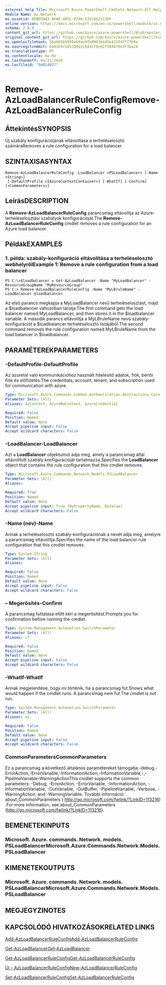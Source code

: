 ```yaml
---
external help file: Microsoft.Azure.PowerShell.Cmdlets.Network.dll-Help.xml
Module Name: Az.Network
ms.assetid: DEBD58A3-AFAF-485C-8708-53228625138F
online version: https://docs.microsoft.com/en-us/powershell/module/az.network/remove-azloadbalancerruleconfig
schema: 2.0.0
content_git_url: https://github.com/Azure/azure-powershell/blob/master/src/Network/Network/help/Remove-AzLoadBalancerRuleConfig.md
original_content_git_url: https://github.com/Azure/azure-powershell/blob/master/src/Network/Network/help/Remove-AzLoadBalancerRuleConfig.md
ms.openlocfilehash: 5ba865b5059e69ae9fb89936a45e432ddff7fb9a
ms.sourcegitcommit: 6a91b4c545350d316d3cf8c62f384478e3f3ba24
ms.translationtype: MT
ms.contentlocale: hu-HU
ms.lasthandoff: 04/21/2020
ms.locfileid: "94014027"
---
```

# <span data-ttu-id="94809-101">Remove-AzLoadBalancerRuleConfig</span><span class="sxs-lookup"><span data-stu-id="94809-101">Remove-AzLoadBalancerRuleConfig</span></span>

## <span data-ttu-id="94809-102">Áttekintés</span><span class="sxs-lookup"><span data-stu-id="94809-102">SYNOPSIS</span></span>
<span data-ttu-id="94809-103">Új szabály konfigurációjának eltávolítása a terheléselosztó számára</span><span class="sxs-lookup"><span data-stu-id="94809-103">Removes a rule configuration for a load balancer.</span></span>

## <span data-ttu-id="94809-104">SZINTAXISA</span><span class="sxs-lookup"><span data-stu-id="94809-104">SYNTAX</span></span>

```
Remove-AzLoadBalancerRuleConfig -LoadBalancer <PSLoadBalancer> [-Name <String>]
 [-DefaultProfile <IAzureContextContainer>] [-WhatIf] [-Confirm] [<CommonParameters>]
```

## <span data-ttu-id="94809-105">Leírás</span><span class="sxs-lookup"><span data-stu-id="94809-105">DESCRIPTION</span></span>
<span data-ttu-id="94809-106">A **Remove-AzLoadBalancerRuleConfig** parancsmag eltávolítja az Azure-terheléselosztási szabályok konfigurációját.</span><span class="sxs-lookup"><span data-stu-id="94809-106">The **Remove-AzLoadBalancerRuleConfig** cmdlet removes a rule configuration for an Azure load balancer.</span></span>

## <span data-ttu-id="94809-107">Példák</span><span class="sxs-lookup"><span data-stu-id="94809-107">EXAMPLES</span></span>

### <span data-ttu-id="94809-108">1. példa: szabály-konfiguráció eltávolítása a terheléselosztó webhelyről</span><span class="sxs-lookup"><span data-stu-id="94809-108">Example 1: Remove a rule configuration from a load balancer</span></span>
```
PS C:\>$loadbalancer = Get-AzLoadBalancer -Name "MyLoadBalancer" -ResourceGroupName "MyResourceGroup"
PS C:> Remove-AzLoadBalancerRuleConfig -Name "MyLBruleName" -LoadBalancer $loadbalancer
```

<span data-ttu-id="94809-109">Az első parancs megkapja a MyLoadBalancer nevű terheléselosztást, majd a $loadbalancer változóban tárolja.</span><span class="sxs-lookup"><span data-stu-id="94809-109">The first command gets the load balancer named MyLoadBalancer, and then stores it in the $loadbalancer variable.</span></span>
<span data-ttu-id="94809-110">A második parancs eltávolítja a MyLBruleName nevű szabály-konfigurációt a $loadbalancer terheléselosztó listájából.</span><span class="sxs-lookup"><span data-stu-id="94809-110">The second command removes the rule configuration named MyLBruleName from the load balancer in $loadbalancer.</span></span>

## <span data-ttu-id="94809-111">PARAMÉTEREK</span><span class="sxs-lookup"><span data-stu-id="94809-111">PARAMETERS</span></span>

### <span data-ttu-id="94809-112">-DefaultProfile</span><span class="sxs-lookup"><span data-stu-id="94809-112">-DefaultProfile</span></span>
<span data-ttu-id="94809-113">Az azuretal való kommunikációhoz használt hitelesítő adatok, fiók, bérlői fiók és előfizetés.</span><span class="sxs-lookup"><span data-stu-id="94809-113">The credentials, account, tenant, and subscription used for communication with azure.</span></span>

```yaml
Type: Microsoft.Azure.Commands.Common.Authentication.Abstractions.Core.IAzureContextContainer
Parameter Sets: (All)
Aliases: AzContext, AzureRmContext, AzureCredential

Required: False
Position: Named
Default value: None
Accept pipeline input: False
Accept wildcard characters: False
```

### <span data-ttu-id="94809-114">-LoadBalancer</span><span class="sxs-lookup"><span data-stu-id="94809-114">-LoadBalancer</span></span>
<span data-ttu-id="94809-115">Azt a **LoadBalancer** objektumot adja meg, amely a parancsmag által eltávolított szabály konfigurációját tartalmazza.</span><span class="sxs-lookup"><span data-stu-id="94809-115">Specifies the **LoadBalancer** object that contains the rule configuration that this cmdlet removes.</span></span>

```yaml
Type: Microsoft.Azure.Commands.Network.Models.PSLoadBalancer
Parameter Sets: (All)
Aliases:

Required: True
Position: Named
Default value: None
Accept pipeline input: True (ByPropertyName, ByValue)
Accept wildcard characters: False
```

### <span data-ttu-id="94809-116">-Name (név)</span><span class="sxs-lookup"><span data-stu-id="94809-116">-Name</span></span>
<span data-ttu-id="94809-117">Annak a terheléselosztó szabály-konfigurációnak a nevét adja meg, amelyre a parancsmag eltávolítja.</span><span class="sxs-lookup"><span data-stu-id="94809-117">Specifies the name of the load balancer rule configuration that this cmdlet removes.</span></span>

```yaml
Type: System.String
Parameter Sets: (All)
Aliases:

Required: False
Position: Named
Default value: None
Accept pipeline input: False
Accept wildcard characters: False
```

### <span data-ttu-id="94809-118">– Megerősítés</span><span class="sxs-lookup"><span data-stu-id="94809-118">-Confirm</span></span>
<span data-ttu-id="94809-119">A parancsmag futtatása előtt kéri a megerősítést.</span><span class="sxs-lookup"><span data-stu-id="94809-119">Prompts you for confirmation before running the cmdlet.</span></span>

```yaml
Type: System.Management.Automation.SwitchParameter
Parameter Sets: (All)
Aliases: cf

Required: False
Position: Named
Default value: None
Accept pipeline input: False
Accept wildcard characters: False
```

### <span data-ttu-id="94809-120">-WhatIf</span><span class="sxs-lookup"><span data-stu-id="94809-120">-WhatIf</span></span>
<span data-ttu-id="94809-121">Annak megjelenítése, hogy mi történik, ha a parancsmag fut.</span><span class="sxs-lookup"><span data-stu-id="94809-121">Shows what would happen if the cmdlet runs.</span></span> <span data-ttu-id="94809-122">A parancsmag nem fut.</span><span class="sxs-lookup"><span data-stu-id="94809-122">The cmdlet is not run.</span></span>

```yaml
Type: System.Management.Automation.SwitchParameter
Parameter Sets: (All)
Aliases: wi

Required: False
Position: Named
Default value: None
Accept pipeline input: False
Accept wildcard characters: False
```

### <span data-ttu-id="94809-123">CommonParameters</span><span class="sxs-lookup"><span data-stu-id="94809-123">CommonParameters</span></span>
<span data-ttu-id="94809-124">Ez a parancsmag a következő általános paramétereket támogatja:-debug,-ErrorAction,-ErrorVariable,-InformationAction,-InformationVariable,-,-PipelineVariable-WarningAction</span><span class="sxs-lookup"><span data-stu-id="94809-124">This cmdlet supports the common parameters: -Debug, -ErrorAction, -ErrorVariable, -InformationAction, -InformationVariable, -OutVariable, -OutBuffer, -PipelineVariable, -Verbose, -WarningAction, and -WarningVariable.</span></span> <span data-ttu-id="94809-125">További információ: about_CommonParameters ( http://go.microsoft.com/fwlink/?LinkID=113216) .</span><span class="sxs-lookup"><span data-stu-id="94809-125">For more information, see about_CommonParameters (http://go.microsoft.com/fwlink/?LinkID=113216).</span></span>

## <span data-ttu-id="94809-126">BEMENETEK</span><span class="sxs-lookup"><span data-stu-id="94809-126">INPUTS</span></span>

### <span data-ttu-id="94809-127">Microsoft. Azure. commands. Network. models. PSLoadBalancer</span><span class="sxs-lookup"><span data-stu-id="94809-127">Microsoft.Azure.Commands.Network.Models.PSLoadBalancer</span></span>

## <span data-ttu-id="94809-128">KIMENETEK</span><span class="sxs-lookup"><span data-stu-id="94809-128">OUTPUTS</span></span>

### <span data-ttu-id="94809-129">Microsoft. Azure. commands. Network. models. PSLoadBalancer</span><span class="sxs-lookup"><span data-stu-id="94809-129">Microsoft.Azure.Commands.Network.Models.PSLoadBalancer</span></span>

## <span data-ttu-id="94809-130">MEGJEGYZI</span><span class="sxs-lookup"><span data-stu-id="94809-130">NOTES</span></span>

## <span data-ttu-id="94809-131">KAPCSOLÓDÓ HIVATKOZÁSOK</span><span class="sxs-lookup"><span data-stu-id="94809-131">RELATED LINKS</span></span>

[<span data-ttu-id="94809-132">Add-AzLoadBalancerRuleConfig</span><span class="sxs-lookup"><span data-stu-id="94809-132">Add-AzLoadBalancerRuleConfig</span></span>](./Add-AzLoadBalancerRuleConfig.md)

[<span data-ttu-id="94809-133">Get-AzLoadBalancer</span><span class="sxs-lookup"><span data-stu-id="94809-133">Get-AzLoadBalancer</span></span>](./Get-AzLoadBalancer.md)

[<span data-ttu-id="94809-134">Get-AzLoadBalancerRuleConfig</span><span class="sxs-lookup"><span data-stu-id="94809-134">Get-AzLoadBalancerRuleConfig</span></span>](./Get-AzLoadBalancerRuleConfig.md)

[<span data-ttu-id="94809-135">Új – AzLoadBalancerRuleConfig</span><span class="sxs-lookup"><span data-stu-id="94809-135">New-AzLoadBalancerRuleConfig</span></span>](./New-AzLoadBalancerRuleConfig.md)

[<span data-ttu-id="94809-136">Set-AzLoadBalancerRuleConfig</span><span class="sxs-lookup"><span data-stu-id="94809-136">Set-AzLoadBalancerRuleConfig</span></span>](./Set-AzLoadBalancerRuleConfig.md)


